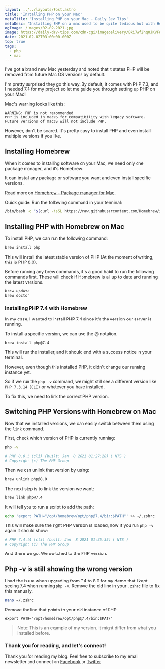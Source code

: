 ```yaml
---
layout: ../../layouts/Post.astro
title: 'Installing PHP on your Mac'
metaTitle: 'Installing PHP on your Mac - Daily Dev Tips'
metaDesc: "Installing PHP on a mac used to be quite tedious but with Homebrew it's a breeze"
ogImage: /images/02-02-2021.jpg
image: https://daily-dev-tips.com/cdn-cgi/imagedelivery/Bki7Af2hq0JKVFw1XYYMQg/4e298140-eec6-4555-eea8-cdd2de55f700
date: 2021-02-02T03:00:00.000Z
top: true
tags:
  - php
  - mac
---
```


I've got a brand new Mac yesterday and noted that it states PHP will be removed from future Mac OS versions by default.

I'm pretty surprised they go this way. By default, it comes with PHP 7.3, and I needed 7.4 for my project so let me guide you through setting up PHP on your Mac!

Mac's warning looks like this:

```
WARNING: PHP is not recommended
PHP is included in macOS for compatibility with legacy software.
Future versions of macOS will not include PHP.
```

However, don't be scared. It's pretty easy to install PHP and even install multiple versions if you like.

## Installing Homebrew

When it comes to installing software on your Mac, we need only one package manager, and it's Homebrew.

It can install any package or software you want and even install specific versions.

Read more on [Homebrew - Package manager for Mac](https://daily-dev-tips.com/posts/homebrew-one-package-manager-to-rule-them-all/).

Quick guide: Run the following command in your terminal:

```bash
/bin/bash -c "$(curl -fsSL https://raw.githubusercontent.com/Homebrew/install/HEAD/install.sh)"
```

## Installing PHP with Homebrew on Mac

To install PHP, we can run the following command:

```bash
brew install php
```

This will install the latest stable version of PHP (At the moment of writing, this is PHP 8.0).

Before running any brew commands, it's a good habit to run the following commands first. These will check if Homebrew is all up to date and running the latest versions.

```bash
brew update
brew doctor
```

### Installing PHP 7.4 with Homebrew

In my case, I wanted to install PHP 7.4 since it's the version our server is running.

To install a specific version, we can use the @ notation.

```bash
brew install php@7.4
```

This will run the installer, and it should end with a success notice in your terminal.

However, even though this installed PHP, it didn't change our running instance yet.

So if we run the `php -v` command, we might still see a different version like `PHP 7.3.14 (CLI)` or whatever you have installed.

To fix this, we need to link the correct PHP version.

## Switching PHP Versions with Homebrew on Mac

Now that we installed versions, we can easily switch between them using the `link` command.

First, check which version of PHP is currently running:

```bash
php -v

# PHP 8.0.1 (cli) (built: Jan  8 2021 01:27:28) ( NTS )
# Copyright (c) The PHP Group
```

Then we can unlink that version by using:

```bash
brew unlink php@8.0
```

The next step is to link the version we want:

```bash
brew link php@7.4
```

It will tell you to run a script to add the path:

```bash
echo 'export PATH="/opt/homebrew/opt/php@7.4/bin:$PATH"' >> ~/.zshrc
```

This will make sure the right PHP version is loaded, now if you run `php -v` again it should show:

```bash
# PHP 7.4.14 (cli) (built: Jan  8 2021 01:35:35) ( NTS )
# Copyright (c) The PHP Group
```

And there we go. We switched to the PHP version.

## Php -v is still showing the wrong version

I had the issue when upgrading from 7.4 to 8.0 for my demo that I kept seeing 7.4 when running `php -v`. Remove the old line in your `.zshrc` file to fix this manually.

```bash
nano ~/.zshrc
```

Remove the line that points to your old instance of PHP.

```
export PATH="/opt/homebrew/opt/php@7.4/bin:$PATH"
```

> Note: This is an example of my version. It might differ from what you installed before.

### Thank you for reading, and let's connect!

Thank you for reading my blog. Feel free to subscribe to my email newsletter and connect on [Facebook](https://www.facebook.com/DailyDevTipsBlog) or [Twitter](https://twitter.com/DailyDevTips1)
